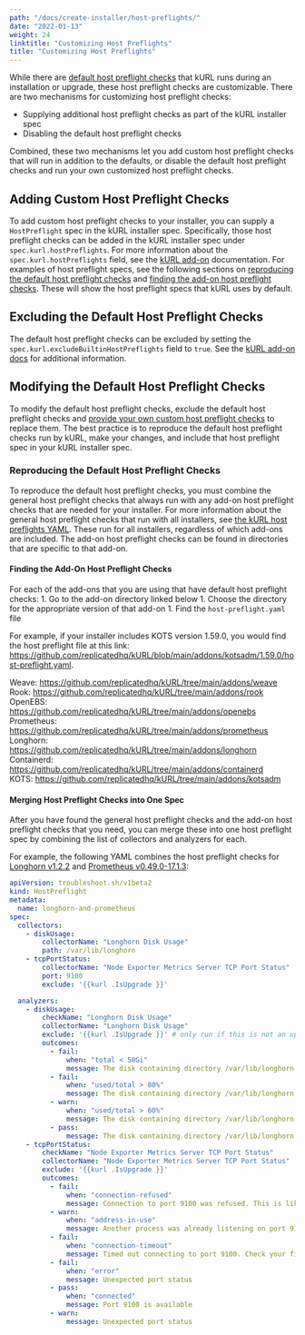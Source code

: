 ```yaml
---
path: "/docs/create-installer/host-preflights/"
date: "2022-01-13"
weight: 24
linktitle: "Customizing Host Preflights"
title: "Customizing Host Preflights"
---
```


While there are [default host preflight checks](/docs/install-with-kurl/host-preflights) that kURL runs during an installation or upgrade, these host preflight checks are customizable.
There are two mechanisms for customizing host preflight checks: 
* Supplying additional host preflight checks as part of the kURL installer spec
* Disabling the default host preflight checks

Combined, these two mechanisms let you add custom host preflight checks that will run in addition to the defaults, or disable the default host preflight checks and run your own customized host preflight checks.

## Adding Custom Host Preflight Checks

To add custom host preflight checks to your installer, you can supply a `HostPreflight` spec in the kURL installer spec.
Specifically, those host preflight checks can be added in the kURL installer spec under `spec.kurl.hostPreflights`.
For more information about the `spec.kurl.hostPreflights` field, see the [kURL add-on](/docs/add-ons/kurl) documentation.
For examples of host preflight specs, see the following sections on [reproducing the default host preflight checks](#reproducing-the-default-host-preflight-checks) and [finding the add-on host preflight checks](#finding-the-add-on-host-preflight-checks). These will show the host preflight specs that kURL uses by default.

## Excluding the Default Host Preflight Checks

The default host preflight checks can be excluded by setting the `spec.kurl.excludeBuiltinHostPreflights` field to `true`. See the [kURL add-on docs](/docs/add-ons/kurl) for additional information.

## Modifying the Default Host Preflight Checks

To modify the default host preflight checks, exclude the default host preflight checks and [provide your own custom host preflight checks](#adding-custom-host-preflights) to replace them.
The best practice is to reproduce the default host preflight checks run by kURL, make your changes, and include that host preflight spec in your kURL installer spec.

### Reproducing the Default Host Preflight Checks

To reproduce the default host preflight checks, you must combine the general host preflight checks that always run with any add-on host preflight checks that are needed for your installer.
For more information about the general host preflight checks that run with all installers, see [the kURL host preflights YAML](https://github.com/replicatedhq/kURL/blob/main/pkg/preflight/assets/host-preflights.yaml). These run for all installers, regardless of which add-ons are included.
The add-on host preflight checks can be found in directories that are specific to that add-on.

#### Finding the Add-On Host Preflight Checks

For each of the add-ons that you are using that have default host preflight checks: 
    1. Go to the add-on directory linked below
    1. Choose the directory for the appropriate version of that add-on
    1. Find the `host-preflight.yaml` file

For example, if your installer includes KOTS version 1.59.0, you would find the host preflight file at this link: https://github.com/replicatedhq/kURL/blob/main/addons/kotsadm/1.59.0/host-preflight.yaml.

Weave: https://github.com/replicatedhq/kURL/tree/main/addons/weave<br>
Rook: https://github.com/replicatedhq/kURL/tree/main/addons/rook<br>
OpenEBS: https://github.com/replicatedhq/kURL/tree/main/addons/openebs<br>
Prometheus: https://github.com/replicatedhq/kURL/tree/main/addons/prometheus<br>
Longhorn: https://github.com/replicatedhq/kURL/tree/main/addons/longhorn<br>
Containerd: https://github.com/replicatedhq/kURL/tree/main/addons/containerd<br>
KOTS: https://github.com/replicatedhq/kURL/tree/main/addons/kotsadm

#### Merging Host Preflight Checks into One Spec

After you have found the general host preflight checks and the add-on host preflight checks that you need, you can merge these into one host preflight spec by combining the list of collectors and analyzers for each.

For example, the following YAML combines the host preflight checks for [Longhorn v1.2.2](https://github.com/replicatedhq/kURL/blob/main/addons/longhorn/1.2.2/host-preflight.yaml) and [Prometheus v0.49.0-17.1.3](https://github.com/replicatedhq/kURL/blob/main/addons/prometheus/0.49.0-17.1.3/host-preflight.yaml):
```yaml
apiVersion: troubleshoot.sh/v1beta2
kind: HostPreflight
metadata:
  name: longhorn-and-prometheus
spec:
  collectors:
    - diskUsage:
        collectorName: "Longhorn Disk Usage"
        path: /var/lib/longhorn
    - tcpPortStatus:
        collectorName: "Node Exporter Metrics Server TCP Port Status"
        port: 9100
        exclude: '{{kurl .IsUpgrade }}'

  analyzers:
    - diskUsage:
        checkName: "Longhorn Disk Usage"
        collectorName: "Longhorn Disk Usage"
        exclude: '{{kurl .IsUpgrade }}' # only run if this is not an upgrade
        outcomes:
          - fail:
              when: "total < 50Gi"
              message: The disk containing directory /var/lib/longhorn has less than 50Gi of total space
          - fail:
              when: "used/total > 80%"
              message: The disk containing directory /var/lib/longhorn is more than 80% full
          - warn:
              when: "used/total > 60%"
              message: The disk containing directory /var/lib/longhorn is more than 60% full
          - pass:
              message: The disk containing directory /var/lib/longhorn has at least 20Gi disk space available and is at least 50Gi in size
    - tcpPortStatus:
        checkName: "Node Exporter Metrics Server TCP Port Status"
        collectorName: "Node Exporter Metrics Server TCP Port Status"
        exclude: '{{kurl .IsUpgrade }}'
        outcomes:
          - fail:
              when: "connection-refused"
              message: Connection to port 9100 was refused. This is likely to be a routing problem since this preflight configures a test server to listen on this port.
          - warn:
              when: "address-in-use"
              message: Another process was already listening on port 9100.
          - fail:
              when: "connection-timeout"
              message: Timed out connecting to port 9100. Check your firewall.
          - fail:
              when: "error"
              message: Unexpected port status
          - pass:
              when: "connected"
              message: Port 9100 is available
          - warn:
              message: Unexpected port status
```
